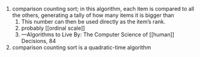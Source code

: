 1. comparison counting sort; in this algorithm, each item is compared to all the others, generating a tally of how many items it is bigger than
	1. This number can then be used directly as the item’s rank.
	2. probably [[ordinal scale]]
	3. —Algorithms to Live By: The Computer Science of [[human]] Decisions, 84
2. comparison counting sort is a quadratic-time algorithm